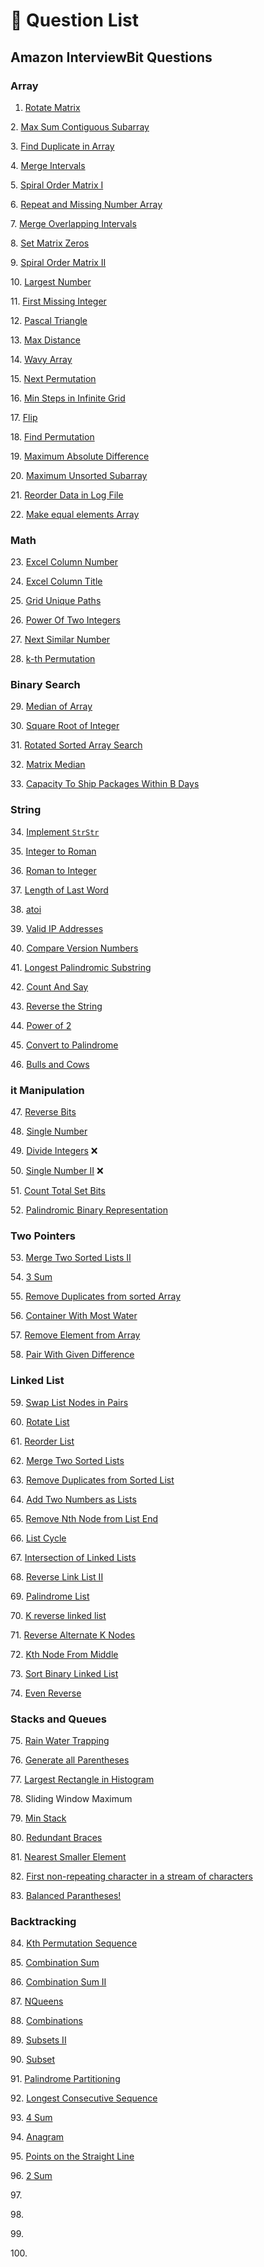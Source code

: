 # 🔫 Question List

## Amazon InterviewBit Questions

### Array

1. [Rotate Matrix](01-array/rotate-matrix.md)

2\. [Max Sum Contiguous Subarray](01-array/max-sum-contiguous-subarray.md)

3\. [Find Duplicate in Array](01-array/find-duplicate-in-array.md)

4\. [Merge Intervals](01-array/merge-intervals.md)

5\. [Spiral Order Matrix I](01-array/spiral-order-matrix-i.md)

6\. [Repeat and Missing Number Array](01-array/repeat-and-missing-number-array.md)

7\. [Merge Overlapping Intervals](01-array/merge-overlapping-intervals.md)

8\. [Set Matrix Zeros](01-array/set-matrix-zeros.md)

9\. [Spiral Order Matrix II](01-array/spiral-order-matrix-ii.md)

10\. [Largest Number](01-array/largest-number.md)

11\. [First Missing Integer](01-array/first-missing-integer.md)

12\. [Pascal Triangle](01-array/pascal-triangle.md)

13\. [Max Distance](01-array/max-distance.md)

14\. [Wavy Array](01-array/wavy-array.md)

15\. [Next Permutation](01-array/next-permutation.md)

16\. [Min Steps in Infinite Grid ](01-array/min-steps-in-infinite-grid.md)

17\. [Flip](01-array/flip.md)

18\. [Find Permutation](01-array/find-permutation.md)

19\. [Maximum Absolute Difference](01-array/maximum-absolute-difference.md)

20\. [Maximum Unsorted Subarray](01-array/maximum-unsorted-subarray.md)

21\. [Reorder Data in Log File](01-array/reorder-data-in-log-file.md)

22\. [Make equal elements Array](01-array/make-equal-elements-array.md)

### Math

23\. [Excel Column Number](02-math/excel-column-number.md)

24\. [Excel Column Title](02-math/excel-column-title.md)

25\. [Grid Unique Paths](02-math/grid-unique-paths.md)

26\. [Power Of Two Integers](02-math/power-of-two-integers.md)

27\. [Next Similar Number](02-math/next-similar-number.md)

28\. [k-th Permutation](02-math/k-th-permutation.md)

### Binary Search

29\. [Median of Array](03-binary-search/median-of-array.md)

30\. [Square Root of Integer](03-binary-search/square-root-of-integer.md)

31\. [Rotated Sorted Array Search](03-binary-search/rotated-sorted-array-search.md)

32\. [Matrix Median](03-binary-search/matrix-median.md)

33\. [Capacity To Ship Packages Within B Days](03-binary-search/capacity-to-ship-packages-within-b-days.md)

### String

34\. [Implement `StrStr`](04-string/implement-strstr.md)

35\. [Integer to Roman](04-string/integer-to-roman.md)

36\. [Roman to Integer](04-string/roman-to-integer.md)

37\. [Length of Last Word](04-string/length-of-last-word.md)

38\. [atoi](04-string/atoi.md)

39\. [Valid IP Addresses](04-string/valid-ip-addresses.md)

40\. [Compare Version Numbers](04-string/compare-version-numbers.md)

41\. [Longest Palindromic Substring](04-string/longest-palindromic-substring.md)

42\. [Count And Say](04-string/count-and-say.md)

43\. [Reverse the String](04-string/reverse-the-string.md)

44\. [Power of 2](04-string/power-of-2.md)

45\. [Convert to Palindrome](04-string/convert-to-palindrome.md)

46\. [Bulls and Cows](04-string/bulls-and-cows.md)

### it Manipulation

47\. [Reverse Bits](05-bit-manipulation/reverse-bits.md)

48\. [Single Number](05-bit-manipulation/single-number.md)

49\. [Divide Integers](05-bit-manipulation/divide-integers.md) :x:

50\. [Single Number II](05-bit-manipulation/single-number-ii.md) :x:

51\. [Count Total Set Bits](05-bit-manipulation/count-total-set-bits.md)

52\. [Palindromic Binary Representation](05-bit-manipulation/palindromic-binary-representation.md)

### Two Pointers

53\. [Merge Two Sorted Lists II](06-two-pointers/merge-two-sorted-lists-ii.md)

54\. [3 Sum](06-two-pointers/3-sum.md)

55\. [Remove Duplicates from sorted Array](06-two-pointers/remove-duplicates-from-sorted-array.md)

56\. [Container With Most Water](06-two-pointers/container-with-most-water.md)

57\. [Remove Element from Array](06-two-pointers/remove-element-from-array.md)

58\. [Pair With Given Difference](06-two-pointers/pair-with-given-difference.md)

### Linked List

59\. [Swap List Nodes in Pairs](07-linked-list/swap-list-nodes-in-pairs.md)

60\. [Rotate List](07-linked-list/rotate-list.md)

61\. [Reorder List](07-linked-list/reorder-list.md)

62\. [Merge Two Sorted Lists](07-linked-list/merge-two-sorted-lists.md)

63\. [Remove Duplicates from Sorted List](07-linked-list/remove-duplicates-from-sorted-list.md)

64\. [Add Two Numbers as Lists](07-linked-list/add-two-numbers-as-lists.md)

65\. [Remove Nth Node from List End](07-linked-list/remove-nth-node-from-list-end.md)

66\. [List Cycle](07-linked-list/list-cycle.md)

67\. [Intersection of Linked Lists](07-linked-list/intersection-of-linked-lists.md)

68\. [Reverse Link List II](07-linked-list/reverse-linked-list-ii.md)

69\. [Palindrome List](07-linked-list/palindrome-list.md)

70\. [K reverse linked list](07-linked-list/k-reverse-linked-list.md)

71\. [Reverse Alternate K Nodes](07-linked-list/reverse-alternate-k-nodes.md)

72\. [Kth Node From Middle](07-linked-list/kth-node-from-middle.md)

73\. [Sort Binary Linked List](07-linked-list/sort-binary-linked-list.md)

74\. [Even Reverse](07-linked-list/even-reverse.md)

### Stacks and Queues&#x20;

75\. [Rain Water Trapping](08-stacks-and-queues/rain-water-trapping.md)

76\. [Generate all Parentheses](08-stacks-and-queues/generate-all-parentheses.md)

77\. [Largest Rectangle in Histogram](08-stacks-and-queues/largest-rectangle-in-histogram.md)

78\. Sliding Window Maximum

79\. [Min Stack](08-stacks-and-queues/min-stack.md)

80\. [Redundant Braces](08-stacks-and-queues/redundant-braces.md)

81\. [Nearest Smaller Element](08-stacks-and-queues/nearest-smaller-element.md)

82\. [First non-repeating character in a stream of characters](08-stacks-and-queues/first-non-repeating-character-in-a-stream-of-characters.md)

83\. [Balanced Parantheses!](08-stacks-and-queues/balanced-parantheses.md)

### Backtracking

84\. [Kth Permutation Sequence](09-backtracking/kth-permutation-sequence.md)

85\. [Combination Sum](09-backtracking/combination-sum.md)

86\. [Combination Sum II](09-backtracking/combination-sum-ii.md)

87\. [NQueens](09-backtracking/nqueens.md)

88\. [Combinations](09-backtracking/combinations.md)

89\. [Subsets II](09-backtracking/subsets-ii.md)

90\. [Subset](09-backtracking/subset.md)

91\. [Palindrome Partitioning](09-backtracking/palindrome-partitioning.md)

92\. [Longest Consecutive Sequence](10-hashing/longest-consecutive-sequence.md)

93\. [4 Sum](10-hashing/4-sum.md)

94\. [Anagram](10-hashing/anagrams.md)

95\. [Points on the Straight Line](10-hashing/points-on-the-straight-line.md)

96\. [2 Sum](10-hashing/2-sum.md)

97\.

98\.

99\.

100\.
